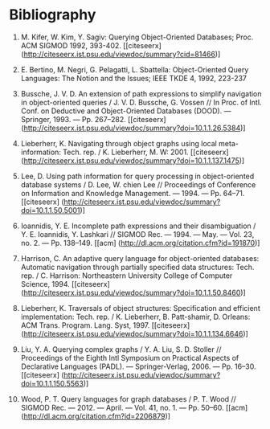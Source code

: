 # Bibliography

1. M. Kifer, W. Kim, Y. Sagiv: Querying Object-Oriented Databases; Proc. ACM SIGMOD 1992, 393-402. [[citeseerx] (http://citeseerx.ist.psu.edu/viewdoc/summary?cid=81466)]

2. E. Bertino, M. Negri, G. Pelagatti, L. Sbattella: Object-Oriented Query Languages: The Notion and the Issues; IEEE TKDE 4, 1992, 223-237

3. Bussche, J. V. D. An extension of path expressions to simplify navigation in object-oriented queries / J. V. D. Bussche, G. Vossen // In Proc. of Intl. Conf. on Deductive and Object-Oriented Databases (DOOD). — Springer, 1993. — Pp. 267–282. [[citeseerx] (http://citeseerx.ist.psu.edu/viewdoc/summary?doi=10.1.1.26.5384)]

4. Lieberherr, K. Navigating through object graphs using local meta-information: Tech. rep. / K. Lieberherr, M. W: 2001. [[citeseerx] (http://citeseerx.ist.psu.edu/viewdoc/summary?doi=10.1.1.137.1475)]

5. Lee, D. Using path information for query processing in object-oriented database
systems / D. Lee, W. chien Lee // Proceedings of Conference on Information and
Knowledge Management. — 1994. — Pp. 64–71. [[citeseerx] (http://citeseerx.ist.psu.edu/viewdoc/summary?doi=10.1.1.50.5001)]

6. Ioannidis, Y. E. Incomplete path expressions and their disambiguation /
Y. E. Ioannidis, Y. Lashkari // SIGMOD Rec. — 1994. — May. — Vol. 23, no. 2. —
Pp. 138–149. [[acm] (http://dl.acm.org/citation.cfm?id=191870)]

7. Harrison, C. An adaptive query language for object-oriented databases: Automatic
navigation through partially specified data structures: Tech. rep. / C. Harrison:
Northeastern University College of Computer Science, 1994.
[[citeseerx] (http://citeseerx.ist.psu.edu/viewdoc/summary?doi=10.1.1.50.8460)]

8. Lieberherr, K. Traversals of object structures: Specification and efficient
implementation: Tech. rep. / K. Lieberherr, B. Patt-shamir, D. Orleans: ACM
Trans. Program. Lang. Syst, 1997.
[[citeseerx] (http://citeseerx.ist.psu.edu/viewdoc/summary?doi=10.1.1.134.6646)]

9. Liu, Y. A. Querying complex graphs / Y. A. Liu, S. D. Stoller // Proceedings of the
Eighth Intl Symposium on Practical Aspects of Declarative Languages (PADL). —
Springer-Verlag, 2006. — Pp. 16–30.
[[citeseerx] (http://citeseerx.ist.psu.edu/viewdoc/summary?doi=10.1.1.150.5563)]

10. Wood, P. T. Query languages for graph databases / P. T. Wood // SIGMOD
Rec. — 2012. — April. — Vol. 41, no. 1. — Pp. 50–60. 
[[acm] (http://dl.acm.org/citation.cfm?id=2206879)]
